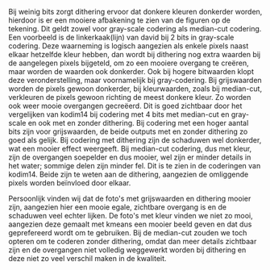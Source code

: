 Bij weinig bits zorgt dithering ervoor dat donkere kleuren donkerder worden, hierdoor is er een mooiere afbakening te zien van de figuren op de tekening. Dit geldt zowel voor gray-scale codering als median-cut codering. Een voorbeeld is de linkerkaak(lijn) van david bij 2 bits in gray-scale codering. Deze waarneming is logisch aangezien als enkele pixels naast elkaar hetzelfde kleur hebben, dan wordt bij dithering nog extra waarden bij de aangelegen pixels bijgeteld, om zo een mooiere overgang te creëren, maar worden de waarden ook donkerder. Ook bij hogere bitwaarden klopt deze veronderstelling, maar voornamelijk bij gray-codering. Bij grijswaarden worden de pixels gewoon donkerder, bij kleurwaarden, zoals bij median-cut, verkleuren de pixels gewoon richting de meest donkere kleur. Zo worden ook weer mooie overgangen gecreëerd. Dit is goed zichtbaar door het vergelijken van kodim14 bij codering met 4 bits met median-cut en gray-scale en ook met en zonder dithering.
Bij codering met een hoger aantal bits zijn voor grijswaarden, de beide outputs met en zonder dithering zo goed als gelijk. Bij codering met dithering zijn de schaduwen wel donkerder, wat een mooier effect weergeeft. Bij median-cut codering, dus met kleur, zijn de overgangen soepelder en dus mooier, wel zijn er minder details in het water; sommige delen zijn minder fel. Dit is te zien in de coderingen van kodim14. Beide zijn te weten aan de dithering, aangezien de omliggende pixels worden beïnvloed door elkaar. 

Persoonlijk vinden wij dat de foto's met grijswaarden en dithering mooier zijn, aangezien hier een mooie egale, zichtbare overgang is en de schaduwen veel echter lijken. De foto's met kleur vinden we niet zo mooi, aangezien deze gemaalt met kmeans een mooier beeld geven en dat dus geprefereerd wordt om te gebruiken. Bij de median-cut zouden we toch opteren om te coderen zonder dithering, omdat dan meer details zichtbaar zijn en de overgangen niet volledig weggewerkt worden bij dithering en deze niet zo veel verschil maken in de kwaliteit.